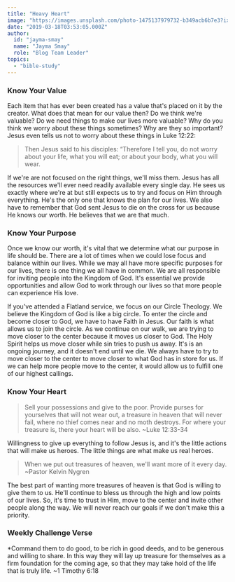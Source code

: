 ```yaml
---
title: "Heavy Heart"
image: "https://images.unsplash.com/photo-1475137979732-b349acb6b7e3?ixlib=rb-1.2.1&q=85&fm=jpg&crop=entropy&cs=srgb&ixid=eyJhcHBfaWQiOjk2NjF9"
date: "2019-03-18T03:53:05.000Z"
author:
  id: "jayma-smay"
  name: "Jayma Smay"
  role: "Blog Team Leader"
topics:
  - "bible-study"
---
```

### Know Your Value

Each item that has ever been created has a value that's placed on it by the creator.  What does that mean for our value then?  Do we think we're valuable?  Do we need things to make our lives more valuable?  Why do you think we worry about these things sometimes?  Why are they so important?  Jesus even tells us not to worry about these things in Luke 12:22:

> Then Jesus said to his disciples: “Therefore I tell you, do not worry about your life, what you will eat; or about your body, what you will wear.

If we're are not focused on the right things, we'll miss them.  Jesus has all the resources we'll ever need readily available every single day.  He sees us exactly where we're at but still expects us to try and focus on Him through everything.  He's the only one that knows the plan for our lives.  We also have to remember that God sent Jesus to die on the cross for us because He knows our worth.  He believes that we are that much.


### Know Your Purpose

Once we know our worth, it's vital that we determine what our purpose in life should be.  There are a lot of times when we could lose focus and balance within our lives.  While we may all have more specific purposes for our lives, there is one thing we all have in common.  We are all responsible for inviting people into the Kingdom of God.  It's essential we provide opportunities and allow God to work through our lives so that more people can experience His love.

If you've attended a Flatland service, we focus on our Circle Theology.  We believe the Kingdom of God is like a big circle.  To enter the circle and become closer to God, we have to have Faith in Jesus.  Our faith is what allows us to join the circle.  As we continue on our walk, we are trying to move closer to the center because it moves us closer to God.  The Holy Spirit helps us move closer while sin tries to push us away.  It's is an ongoing journey, and it doesn't end until we die.  We always have to try to move closer to the center to move closer to what God has in store for us.  If we can help more people move to the center, it would allow us to fulfill one of our highest callings.


### Know Your Heart

> Sell your possessions and give to the poor. Provide purses for yourselves that will not wear out, a treasure in heaven that will never fail, where no thief comes near and no moth destroys. For where your treasure is, there your heart will be also. ~Luke 12:33-34

Willingness to give up everything to follow Jesus is, and it's the little actions that will make us heroes.  The little things are what make us real heroes.  

>When we put out treasures of heaven, we'll want more of it every day. ~Pastor Kelvin Nygren

The best part of wanting more treasures of heaven is that God is willing to give them to us.  He'll continue to bless us through the high and low points of our lives.  So, it's time to trust in Him, move to the center and invite other people along the way.  We will never reach our goals if we don't make this a priority.


### Weekly Challenge Verse

*Command them to do good, to be rich in good deeds, and to be generous and willing to share. In this way they will lay up treasure for themselves as a firm foundation for the coming age, so that they may take hold of the life that is truly life. ~1 Timothy 6:18